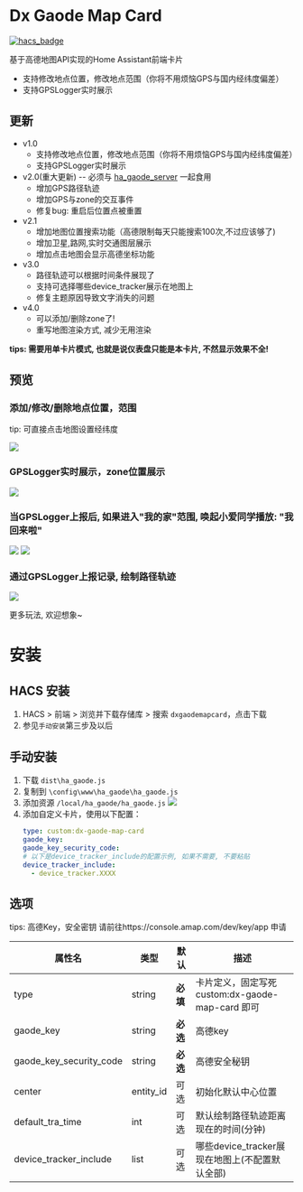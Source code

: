 <!--
 * @Author        : dx
 * @Github        : https://github.com/d380025303
 * @Description   : 
 * @Date          : 2023-05-29 16:00:00
 * @LastEditors   : dx
 * @LastEditTime  : 2023-05-29 16:00:00
 -->

# Dx Gaode Map Card

[![hacs_badge](https://img.shields.io/badge/HACS-Default-41BDF5.svg)](https://github.com/hacs/integration)

基于高德地图API实现的Home Assistant前端卡片

+ 支持修改地点位置，修改地点范围（你将不用烦恼GPS与国内经纬度偏差）
+ 支持GPSLogger实时展示

## 更新
+ v1.0
  + 支持修改地点位置，修改地点范围（你将不用烦恼GPS与国内经纬度偏差）
  + 支持GPSLogger实时展示
+ v2.0(重大更新) -- 必须与 [ha_gaode_server](https://github.com/d380025303/ha_gaode_server) 一起食用
  + 增加GPS路径轨迹
  + 增加GPS与zone的交互事件
  + 修复bug: 重启后位置点被重置
+ v2.1
  + 增加地图位置搜索功能（高德限制每天只能搜索100次,不过应该够了)
  + 增加卫星,路网,实时交通图层展示
  + 增加点击地图会显示高德坐标功能
+ v3.0
  + 路径轨迹可以根据时间条件展现了
  + 支持可选择哪些device_tracker展示在地图上
  + 修复主题原因导致文字消失的问题
+ v4.0
  + 可以添加/删除zone了!
  + 重写地图渲染方式, 减少无用渲染
 
**tips: 需要用单卡片模式, 也就是说仪表盘只能是本卡片, 不然显示效果不全!**

## 预览

### 添加/修改/删除地点位置，范围
tip: 可直接点击地图设置经纬度

![](1.png)

### GPSLogger实时展示，zone位置展示
![](2.jpg)

### 当GPSLogger上报后, 如果进入"我的家"范围, 唤起小爱同学播放: "我回来啦" 
![](4.jpg)
![](5.jpg)

### 通过GPSLogger上报记录, 绘制路径轨迹
![](6.jpg)

更多玩法, 欢迎想象~

# 安装
## HACS 安装
1. HACS > 前端 > 浏览并下载存储库 > 搜索 ```dxgaodemapcard```，点击下载
2. 参见`手动安装`第三步及以后

## 手动安装
1. 下载 `dist\ha_gaode.js`
1. 复制到 `\config\www\ha_gaode\ha_gaode.js`
1. 添加资源 `/local/ha_gaode/ha_gaode.js`
   ![](3.jpg)
1. 添加自定义卡片，使用以下配置：
    ```yaml
    type: custom:dx-gaode-map-card
    gaode_key: 
    gaode_key_security_code: 
    # 以下是device_tracker_include的配置示例, 如果不需要, 不要粘贴
    device_tracker_include:
      - device_tracker.XXXX
    ```

## 选项
tips: 高德Key，安全密钥 请前往https://console.amap.com/dev/key/app 申请

| 属性名 | 类型     | 默认     | 描述
| ---- |--------|--------| -----------
| type | string | **必填** | 卡片定义，固定写死 custom:dx-gaode-map-card 即可
| gaode_key | string | **必选** | 高德key
| gaode_key_security_code | string | **必选** | 高德安全秘钥 
| center | entity_id | 可选 | 初始化默认中心位置
| default_tra_time | int | 可选 | 默认绘制路径轨迹距离现在的时间(分钟)
| device_tracker_include | list | 可选 | 哪些device_tracker展现在地图上(不配置默认全部)

